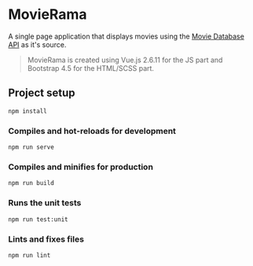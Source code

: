 # MovieRama
A single page application that displays movies using the [Movie Database API](https://developers.themoviedb.org/3) as it's source.

> MovieRama is created using Vue.js 2.6.11 for the JS part and Bootstrap 4.5 for the HTML/SCSS part.

## Project setup
```
npm install
```

### Compiles and hot-reloads for development
```
npm run serve
```

### Compiles and minifies for production
```
npm run build
```

### Runs the unit tests
```
npm run test:unit
```

### Lints and fixes files
```
npm run lint
```
